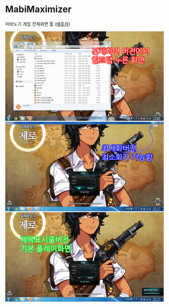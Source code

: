 # MabiMaximizer

마비노기 게임 전체화면 툴 ([배포처](https://ddwroom.tistory.com/44))

![](docs/fullscreen.png)
![](docs/maximize.png)
![](docs/titlebar.png)
